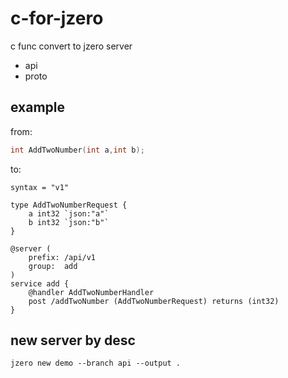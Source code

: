 # c-for-jzero

c func convert to jzero server
* api
* proto

## example

from:

```c
int AddTwoNumber(int a,int b);
```

to:

```api
syntax = "v1"

type AddTwoNumberRequest {
    a int32 `json:"a"`
    b int32 `json:"b"`
}

@server (
    prefix: /api/v1
    group:  add
)
service add {
    @handler AddTwoNumberHandler
    post /addTwoNumber (AddTwoNumberRequest) returns (int32)
}

```

## new server by desc

```shell
jzero new demo --branch api --output .
```

